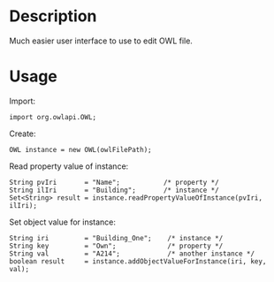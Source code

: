 Description
=======

Much easier user interface to use to edit OWL file.

Usage
=======

Import:

```
import org.owlapi.OWL;
```


Create:

```
OWL instance = new OWL(owlFilePath);
```


Read property value of instance:

```
String pvIri       = "Name";           /* property */
String ilIri       = "Building";       /* instance */
Set<String> result = instance.readPropertyValueOfInstance(pvIri, ilIri);
```


Set object value for instance:

```
String iri         = "Building_One";    /* instance */
String key         = "Own";             /* property */
String val         = "A214";            /* another instance */
boolean result     = instance.addObjectValueForInstance(iri, key, val);
```
